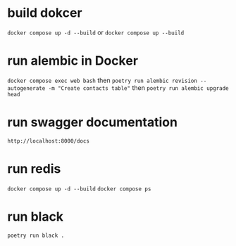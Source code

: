 # build dokcer
`docker compose up -d --build`
or
`docker compose up --build`

# run alembic in Docker
`docker compose exec web bash`
then
`poetry run alembic revision --autogenerate -m "Create contacts table"`
then
`poetry run alembic upgrade head`

# run swagger documentation
`http://localhost:8000/docs`

# run redis
`docker compose up -d --build`
`docker compose ps`

# run black 
`poetry run black .`